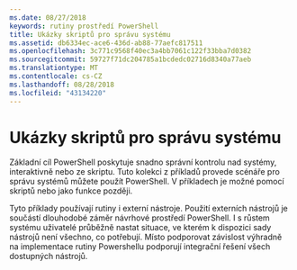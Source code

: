 ```yaml
---
ms.date: 08/27/2018
keywords: rutiny prostředí PowerShell
title: Ukázky skriptů pro správu systému
ms.assetid: db6334ec-ace6-436d-ab88-77aefc817511
ms.openlocfilehash: 3c771c9568f40ec3a4bb7061c122f33bba7d0382
ms.sourcegitcommit: 59727f71dc204785a1bcdedc02716d8340a77aeb
ms.translationtype: MT
ms.contentlocale: cs-CZ
ms.lasthandoff: 08/28/2018
ms.locfileid: "43134220"
---
```

# <a name="sample-scripts-for-system-administration"></a>Ukázky skriptů pro správu systému

Základní cíl PowerShell poskytuje snadno správní kontrolu nad systémy, interaktivně nebo ze skriptu. Tuto kolekci z příkladů provede scénáře pro správu systémů můžete použít PowerShell. V příkladech je možné pomocí skriptů nebo jako funkce později.

Tyto příklady používají rutiny i externí nástroje. Použití externích nástrojů je součástí dlouhodobé záměr návrhové prostředí PowerShell. I s růstem systému uživatelé průběžně nastat situace, ve kterém k dispozici sady nástrojů není všechno, co potřebují. Místo podporovat závislost výhradně na implementace rutiny Powershellu podporují integrační řešení všech dostupných nástrojů.